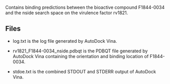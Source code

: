 Contains binding predictions between the bioactive compound F1844-0034 and the nside search space on the virulence factor rv1821.

## Files

- log.txt is the log file generated by AutoDock Vina.

- rv1821_F1844-0034_nside.pdbqt is the PDBQT file generated by AutoDock Vina containing the orientation and binding location of F1844-0034.

- stdoe.txt is the combined STDOUT and STDERR output of AutoDock Vina.

